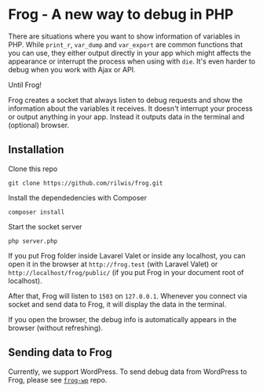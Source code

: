 # Frog - A new way to debug in PHP

There are situations where you want to show information of variables in PHP. While `print_r`, `var_dump` and `var_export` are common functions that you can use, they either output directly in your app which might affects the appearance or interrupt the process when using with `die`. It's even harder to debug when you work with Ajax or API.

Until Frog!

Frog creates a socket that always listen to debug requests and show the information about the variables it receives. It doesn't interrupt your process or output anything in your app. Instead it outputs data in the terminal and (optional) browser.

## Installation

Clone this repo

```
git clone https://github.com/rilwis/frog.git
```

Install the dependedencies with Composer

```
composer install
```

Start the socket server

```
php server.php
```

If you put Frog folder inside Lavarel Valet or inside any localhost, you can open it in the browser at `http://frog.test` (with Laravel Valet) or `http://localhost/frog/public/` (if you put Frog in your document root of localhost).

After that, Frog will listen to `1503` on `127.0.0.1`. Whenever you connect via socket and send data to Frog, it will display the data in the terminal.

If you open the browser, the debug info is automatically appears in the browser (without refreshing).

## Sending data to Frog

Currently, we support WordPress. To send debug data from WordPress to Frog, please see [`frog-wp`](https://github.com/rilwis/frog-wp.git) repo.
